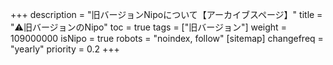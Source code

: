 +++
description = "旧バージョンNipoについて【アーカイブスページ】"
title = "⚠️旧バージョンのNipo"
toc = true
tags = ["旧バージョン"]
weight = 109000000
isNipo = true
robots = "noindex, follow"
[sitemap]
  changefreq = "yearly"
  priority = 0.2
+++

